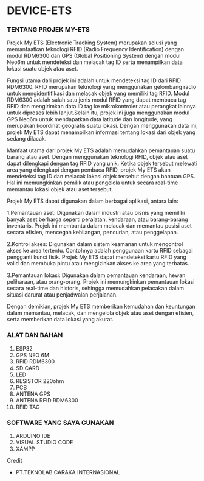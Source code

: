 # DEVICE-ETS



### TENTANG PROJEK MY-ETS

  Projek My ETS (Electronic Tracking System) merupakan solusi yang memanfaatkan teknologi RFID (Radio Frequency Identification) dengan modul RDM6300 dan GPS (Global Positioning System) dengan modul Neo6m untuk mendeteksi dan melacak tag ID serta menampilkan data lokasi suatu objek atau aset.

  Fungsi utama dari projek ini adalah untuk mendeteksi tag ID dari RFID RDM6300. RFID merupakan teknologi yang menggunakan gelombang radio untuk mengidentifikasi dan melacak objek yang memiliki tag RFID. Modul RDM6300 adalah salah satu jenis modul RFID yang dapat membaca tag RFID dan mengirimkan data ID tag ke mikrokontroler atau perangkat lainnya untuk diproses lebih lanjut.Selain itu, projek ini juga menggunakan modul GPS Neo6m untuk mendapatkan data latitude dan longitude, yang merupakan koordinat geografis suatu lokasi. Dengan menggunakan data ini, projek My ETS dapat menampilkan informasi tentang lokasi dari objek yang sedang dilacak.

  Manfaat utama dari projek My ETS adalah memudahkan pemantauan suatu barang atau aset. Dengan menggunakan teknologi RFID, objek atau aset dapat dilengkapi dengan tag RFID yang unik. Ketika objek tersebut melewati area yang dilengkapi dengan pembaca RFID, projek My ETS akan mendeteksi tag ID dan melacak lokasi objek tersebut dengan bantuan GPS. Hal ini memungkinkan pemilik atau pengelola untuk secara real-time memantau lokasi objek atau aset tersebut.

Projek My ETS dapat digunakan dalam berbagai aplikasi, antara lain:

1.Pemantauan aset: Digunakan dalam industri atau bisnis yang memiliki banyak aset berharga seperti peralatan, kendaraan, atau barang-barang inventaris. Projek ini membantu dalam melacak dan memantau posisi aset secara efisien, mencegah kehilangan, pencurian, atau penggelapan.

2.Kontrol akses: Digunakan dalam sistem keamanan untuk mengontrol akses ke area tertentu. Contohnya adalah penggunaan kartu RFID sebagai pengganti kunci fisik. Projek My ETS dapat mendeteksi kartu RFID yang valid dan membuka pintu atau mengizinkan akses ke area yang terbatas.

3.Pemantauan lokasi: Digunakan dalam pemantauan kendaraan, hewan peliharaan, atau orang-orang. Projek ini memungkinkan pemantauan lokasi secara real-time dan historis, sehingga memudahkan pelacakan dalam situasi darurat atau penjadwalan perjalanan.

Dengan demikian, projek My ETS memberikan kemudahan dan keuntungan dalam memantau, melacak, dan mengelola objek atau aset dengan efisien, serta memberikan data lokasi yang akurat.


### ALAT DAN BAHAN 
1.  ESP32
2.  GPS NEO 6M
3.  RFID RDM6300
4.  SD CARD 
5.  LED
6.  RESISTOR 220ohm
7.  PCB
8.  ANTENA GPS
9.  ANTENA RFID RDM6300
10. RFID TAG

### SOFTWARE YANG SAYA GUNAKAN
1.  ARDUINO IDE 
2.  VISUAL STUDIO CODE 
3.  XAMPP

Credit
- PT.TEKNOLAB CARAKA INTERNASIONAL
